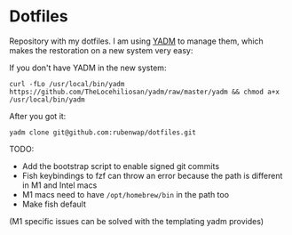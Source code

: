 # Dotfiles

Repository with my dotfiles. I am using [YADM](https://yadm.io) to manage them, which makes the restoration on a new system very easy:

If you don't have YADM in the new system:

```
curl -fLo /usr/local/bin/yadm https://github.com/TheLocehiliosan/yadm/raw/master/yadm && chmod a+x /usr/local/bin/yadm
```

After you got it:

```
yadm clone git@github.com:rubenwap/dotfiles.git
```

TODO:

- Add the bootstrap script to enable signed git commits
- Fish keybindings to fzf can throw an error because the path is different in M1 and Intel macs
- M1 macs need to have `/opt/homebrew/bin` in the path too
- Make fish default 

(M1 specific issues can be solved with the templating yadm provides)